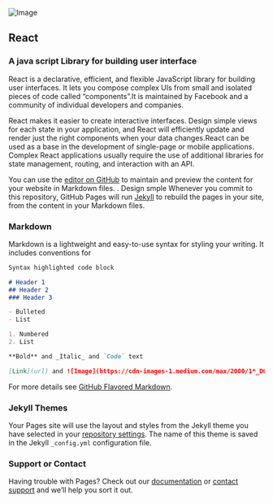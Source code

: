 ![Image](https://cdn-images-1.medium.com/max/2000/1*_DOHv30w-0eI-Ysz5U47Yg.png)

## React
### A java script Library for building user interface

React is a declarative, efficient, and flexible JavaScript library for building user interfaces. It lets you compose complex UIs from small and isolated pieces of code called “components”.It is maintained by Facebook and a community of individual developers and companies.

React makes it easier to create interactive interfaces. Design simple views for each state in your application, and React will efficiently update and render just the right components when your data changes.React can be used as a base in the development of single-page or mobile applications. Complex React applications usually require the use of additional libraries for state management, routing, and interaction with an API.


You can use the [editor on GitHub](https://github.com/prmdpsn56/React-4992/edit/master/index.md) to maintain and preview the content for your website in Markdown files.
. Design smple
Whenever you commit to this repository, GitHub Pages will run [Jekyll](https://jekyllrb.com/) to rebuild the pages in your site, from the content in your Markdown files.

### Markdown

Markdown is a lightweight and easy-to-use syntax for styling your writing. It includes conventions for

```markdown
Syntax highlighted code block

# Header 1
## Header 2
### Header 3

- Bulleted
- List

1. Numbered
2. List

**Bold** and _Italic_ and `Code` text

[Link](url) and ![Image](https://cdn-images-1.medium.com/max/2000/1*_DOHv30w-0eI-Ysz5U47Yg.png)
```

For more details see [GitHub Flavored Markdown](https://guides.github.com/features/mastering-markdown/).

### Jekyll Themes

Your Pages site will use the layout and styles from the Jekyll theme you have selected in your [repository settings](https://github.com/prmdpsn56/React-4992/settings). The name of this theme is saved in the Jekyll `_config.yml` configuration file.

### Support or Contact

Having trouble with Pages? Check out our [documentation](https://help.github.com/categories/github-pages-basics/) or [contact support](https://github.com/contact) and we’ll help you sort it out.


